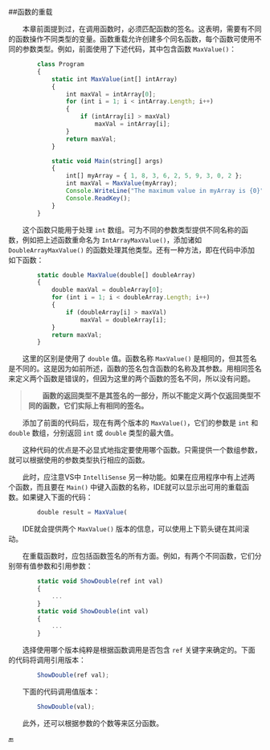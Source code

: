 ##函数的重载

&emsp;&emsp;本章前面提到过，在调用函数时，必须匹配函数的签名。这表明，需要有不同的函数操作不同类型的变量。函数重载允许创建多个同名函数，每个函数可使用不同的参数类型。例如，前面使用了下述代码，其中包含函数 `MaxValue()`：

```javascript
        class Program
        {
            static int MaxValue(int[] intArray)
            {
                int maxVal = intArray[0];
                for (int i = 1; i < intArray.Length; i++)
                {
                    if (intArray[i] > maxVal)
                        maxVal = intArray[i];
                }
                return maxVal;
            }

            static void Main(string[] args)
            {
                int[] myArray = { 1, 8, 3, 6, 2, 5, 9, 3, 0, 2 };
                int maxVal = MaxValue(myArray);
                Console.WriteLine("The maximum value in myArray is {0}", maxVal);
                Console.ReadKey();
            }
        }
```

&emsp;&emsp;这个函数只能用于处理 `int` 数组。可为不同的参数类型提供不同名称的函数，例如把上述函数重命名为 `IntArrayMaxValue()`，添加诸如 `DoubleArrayMaxValue()` 的函数处理其他类型。还有一种方法，即在代码中添加如下函数：

```javascript
        static double MaxValue(double[] doubleArray)
        {
            double maxVal = doubleArray[0];
            for (int i = 1; i < doubleArray.Length; i++)
            {
                if (doubleArray[i] > maxVal)
                    maxVal = doubleArray[i];
            }
            return maxVal;
        }
```

&emsp;&emsp;这里的区别是使用了 `double` 值。函数名称 `MaxValue()` 是相同的，但其签名是不同的。这是因为如前所述，函数的签名包含函数的名称及其参数。用相同签名来定义两个函数是错误的，但因为这里的两个函数的签名不同，所以没有问题。

>&emsp;&emsp;**函数的返回类型不是其签名的一部分，所以不能定义两个仅返回类型不同的函数，它们实际上有相同的签名。**

&emsp;&emsp;添加了前面的代码后，现在有两个版本的 `MaxValue()`，它们的参数是 `int` 和 `double` 数组，分别返回 `int` 或 `double` 类型的最大值。

&emsp;&emsp;这种代码的优点是不必显式地指定要使用哪个函数。只需提供一个数组参数，就可以根据使用的参数类型执行相应的函数。

&emsp;&emsp;此时，应注意VS中 `IntelliSense` 另一种功能。如果在应用程序中有上述两个函数，而且要在 `Main()` 中键入函数的名称，IDE就可以显示出可用的重载函数。如果键入下面的代码：

```javascript
        double result = MaxValue(
```

&emsp;&emsp;IDE就会提供两个 `MaxValue()` 版本的信息，可以使用上下箭头键在其间滚动。

&emsp;&emsp;在重载函数时，应包括函数签名的所有方面。例如，有两个不同函数，它们分别带有值参数和引用参数：

```javascript
        static void ShowDouble(ref int val)
        {
            ...
        }
        static void ShowDouble(int val)
        {
            ...
        }
```

&emsp;&emsp;选择使用哪个版本纯粹是根据函数调用是否包含 `ref` 关键字来确定的。下面的代码将调用引用版本：

```javascript
        ShowDouble(ref val);
```

&emsp;&emsp;下面的代码调用值版本：

```javascript
        ShowDouble(val);
```

&emsp;&emsp;此外，还可以根据参数的个数等来区分函数。


















🔚